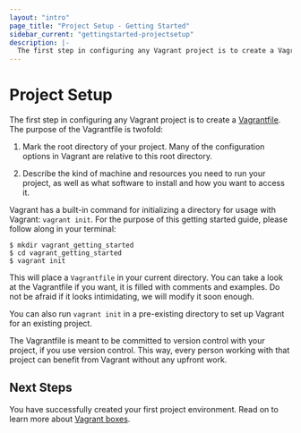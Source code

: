 ```yaml
---
layout: "intro"
page_title: "Project Setup - Getting Started"
sidebar_current: "gettingstarted-projectsetup"
description: |-
  The first step in configuring any Vagrant project is to create a Vagrantfile.
---
```


# Project Setup

The first step in configuring any Vagrant project is to create a
[Vagrantfile](/docs/vagrantfile/). The purpose of the
Vagrantfile is twofold:

1. Mark the root directory of your project. Many of the configuration
   options in Vagrant are relative to this root directory.

2. Describe the kind of machine and resources you need to run your project,
   as well as what software to install and how you want to access it.

Vagrant has a built-in command for initializing a directory for usage
with Vagrant: `vagrant init`. For the purpose of this getting started guide,
please follow along in your terminal:

```
$ mkdir vagrant_getting_started
$ cd vagrant_getting_started
$ vagrant init
```

This will place a `Vagrantfile` in your current directory. You can
take a look at the Vagrantfile if you want, it is filled with comments
and examples. Do not be afraid if it looks intimidating, we will modify it
soon enough.

You can also run `vagrant init` in a pre-existing directory to
set up Vagrant for an existing project.

The Vagrantfile is meant to be committed to version control with
your project, if you use version control. This way, every person working
with that project can benefit from Vagrant without any upfront work.

## Next Steps

You have successfully created your first project environment. Read on to learn
more about [Vagrant boxes](/intro/getting-started/boxes.html).
